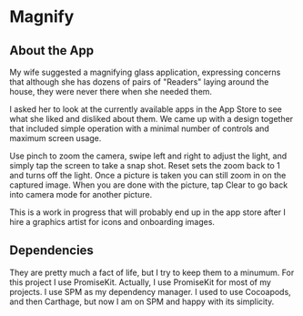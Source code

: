 # Magnify

## About the App
My wife suggested a magnifying glass application, expressing concerns that although she has dozens of pairs of "Readers" laying around the house, they were never there when she needed them. 

I asked her to look at the currently available apps in the App Store to see what she liked and disliked about them. We came up with a design together that included simple operation with a minimal number of controls and maximum screen usage. 

Use pinch to zoom the camera, swipe left and right to adjust the light, and simply tap the screen to take a snap shot. Reset sets the zoom back to 1 and turns off the light. Once a picture is taken you can still zoom in on the captured image. When you are done with the picture, tap Clear to go back into camera mode for another picture.

This is a work in progress that will probably end up in the app store after I hire a graphics artist for icons and onboarding images.

## Dependencies
They are pretty much a fact of life, but I try to keep them to a minumum. For this project I use PromiseKit. Actually, I use PromiseKit for most of my projects. I use SPM as my dependency manager. I used to use Cocoapods, and then Carthage, but now I am on SPM and happy with  its simplicity.